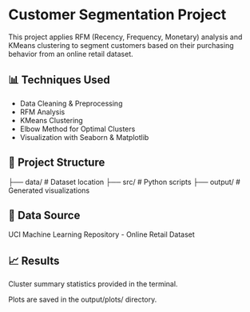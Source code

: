 # Customer Segmentation Project

This project applies RFM (Recency, Frequency, Monetary) analysis and KMeans clustering to segment customers based on their purchasing behavior from an online retail dataset.

## 📊 Techniques Used
- Data Cleaning & Preprocessing
- RFM Analysis
- KMeans Clustering
- Elbow Method for Optimal Clusters
- Visualization with Seaborn & Matplotlib

## 📁 Project Structure

├── data/ # Dataset location
├── src/ # Python scripts
├── output/ # Generated visualizations

## 📌 Data Source
UCI Machine Learning Repository - Online Retail Dataset

## 📈 Results
Cluster summary statistics provided in the terminal.

Plots are saved in the output/plots/ directory.

